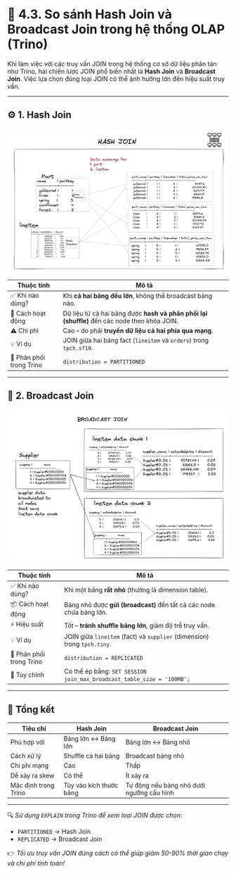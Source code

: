 
# 🔄 4.3. So sánh Hash Join và Broadcast Join trong hệ thống OLAP (Trino)

Khi làm việc với các truy vấn JOIN trong hệ thống cơ sở dữ liệu phân tán như Trino, hai chiến lược JOIN phổ biến nhất là **Hash Join** và **Broadcast Join**. Việc lựa chọn đúng loại JOIN có thể ảnh hưởng lớn đến hiệu suất truy vấn.

---

## ⚙️ 1. Hash Join

![Hash Join](../../images/4.3.1_hash_join.png)

| Thuộc tính | Mô tả |
|------------|-------|
| ✅ Khi nào dùng? | Khi **cả hai bảng đều lớn**, không thể broadcast bảng nào. |
| 🔄 Cách hoạt động | Dữ liệu từ cả hai bảng được **hash và phân phối lại (shuffle)** đến các node theo khóa JOIN. |
| ⚠️ Chi phí | Cao – do phải **truyền dữ liệu cả hai phía qua mạng**. |
| 💡 Ví dụ | JOIN giữa hai bảng fact (`lineitem` và `orders`) trong `tpch.sf10`. |
| 📌 Phân phối trong Trino | `distribution = PARTITIONED` |

---

## 🚀 2. Broadcast Join

![Broadcast Join](../../images/4.3.2_broadcast_join.png)

| Thuộc tính | Mô tả |
|------------|-------|
| ✅ Khi nào dùng? | Khi một bảng **rất nhỏ** (thường là dimension table). |
| 📦 Cách hoạt động | Bảng nhỏ được **gửi (broadcast)** đến tất cả các node chứa bảng lớn. |
| ⚡ Hiệu suất | Tốt – **tránh shuffle bảng lớn**, giảm độ trễ truy vấn. |
| 💡 Ví dụ | JOIN giữa `lineitem` (fact) và `supplier` (dimension) trong `tpch.tiny`. |
| 📌 Phân phối trong Trino | `distribution = REPLICATED` |
| 🔧 Tùy chỉnh | Có thể ép bằng: `SET SESSION join_max_broadcast_table_size = '100MB';` |

---

## 🎯 Tổng kết

| Tiêu chí                  | Hash Join                          | Broadcast Join                        |
|---------------------------|------------------------------------|----------------------------------------|
| Phù hợp với              | Bảng lớn ↔ Bảng lớn                | Bảng lớn ↔ Bảng nhỏ                    |
| Cách xử lý               | Shuffle cả hai bảng                | Broadcast bảng nhỏ                    |
| Chi phí mạng             | Cao                                | Thấp                                  |
| Dễ xảy ra skew           | Có thể                             | Ít xảy ra                              |
| Mặc định trong Trino     | Tùy vào kích thước bảng            | Tự động nếu bảng nhỏ dưới ngưỡng cấu hình |

---

🔍 *Sử dụng `EXPLAIN` trong Trino để xem loại JOIN được chọn:*  
- `PARTITIONED` → Hash Join  
- `REPLICATED` → Broadcast Join

👉 *Tối ưu truy vấn JOIN đúng cách có thể giúp giảm 50-90% thời gian chạy và chi phí tính toán!*
